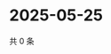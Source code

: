 # 2025-05-25

共 0 条

<!-- BEGIN ZHIHUVIDEO -->
<!-- 最后更新时间 Sun May 25 2025 10:50:59 GMT+0800 (China Standard Time) -->

<!-- END ZHIHUVIDEO -->
